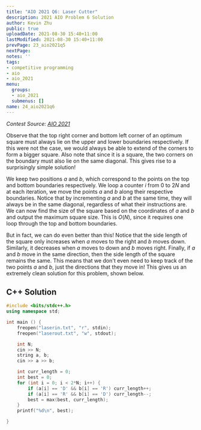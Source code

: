 ```yaml
---
title: "AIO 2021 Q6: Laser Cutter"
description: 2021 AIO Problem 6 Solution
author: Kevin Zhu
public: true
uploadDate: 2021-08-30 15:40+11:00
lastModified: 2021-08-30 15:40+11:00
prevPage: 23_aio2021q5
nextPage:
notes: ''
tags:
- competitive programming
- aio
- aio_2021
menu:
  groups:
  - aio_2021
  submenus: []
name: 24_aio2021q6
---
```


_Contest Source: [AIO 2021](https://orac2.info/hub/aio/)_

Observe that the top right corner and bottom left corner of an optimum square must always lie on the upper and lower boundaries respectively. If this were not the case, we would always be able to extend of the corners to form a bigger square. Also note that since it is a square, the two corners on the boundary must also lie on the same diagonal. This gives rise to a surprisingly simple solution!

We keep two positions $a$ and $b$, which correspond to the points on the top and bottom boundaries respectively. We loop a counter $i$ from $0$ to $2N$ and at each iteration, we move the points $a$ and $b$ along their respective boundaries. Notice that by incrementing $a$ and $b$ at the same time, they will always be in the same diagonal, regardless of what their instructions are. We can now find the size of the square based on the coordinates of $a$ and $b$ and output the maximum square size. This is $O(N)$, since it requires one loop through the top and bottom boundaries.

But in fact, we can do even better than this! Notice that the side length of the square only increases when $a$ moves to the right and $b$ moves down. Similarly, it decreases when $a$ moves to down and $b$ moves right. Finally, if $a$ and $b$ move in the same direction, then the side length of the square remains the same. This means that we don't even need to keep track of the two points $a$ and $b$, just the directions that they move in! This gives us an extremely clean solution for this problem, shown below.

## C++ Solution
```{.cpp .numberLines}
#include <bits/stdc++.h>
using namespace std;

int main () {
    freopen("laserin.txt", "r", stdin);
    freopen("laserout.txt", "w", stdout);

    int N;
    cin >> N;
    string a, b;
    cin >> a >> b;

    int curr_length = 0;
    int best = 0;
    for (int i = 0; i < 2*N; i++) {
        if (a[i] == 'D' && b[i] == 'R') curr_length++;
        if (a[i] == 'R' && b[i] == 'D') curr_length--;
        best = max(best, curr_length);
    }
    printf("%d\n", best);

}
```
